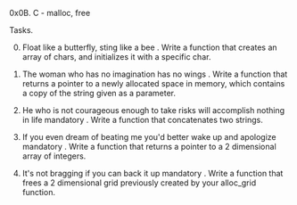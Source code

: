 0x0B. C - malloc, free

Tasks.

0. Float like a butterfly, sting like a bee
   . Write a function that creates an array of chars, and initializes it with a specific char.

1. The woman who has no imagination has no wings
   . Write a function that returns a pointer to a newly allocated space in memory, which contains a copy of the string given as a parameter.

2. He who is not courageous enough to take risks will accomplish nothing in life
mandatory
   . Write a function that concatenates two strings.

3. If you even dream of beating me you'd better wake up and apologize
mandatory
   . Write a function that returns a pointer to a 2 dimensional array of integers.

4. It's not bragging if you can back it up
mandatory
   . Write a function that frees a 2 dimensional grid previously created by your alloc_grid function.


